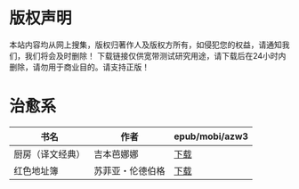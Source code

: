 # 版权声明

本站内容均从网上搜集，版权归著作人及版权方所有，如侵犯您的权益，请通知我们，我们将会及时删除！ 下载链接仅供宽带测试研究用途，请下载后在24小时内删除，请勿用于商业目的。请支持正版！

# 治愈系

| 书名 | 作者 | epub/mobi/azw3 |
| --- | --- | --- |
| 厨房（译文经典） | 吉本芭娜娜 | [下载](https://url89.ctfile.com/f/31084289-1357032481-51d917?p=8866) |
| 红色地址簿 | 苏菲亚・伦德伯格 | [下载](https://url89.ctfile.com/f/31084289-1357032307-65c5a3?p=8866) |
